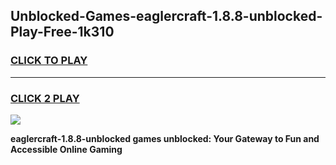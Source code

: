
## Unblocked-Games-eaglercraft-1.8.8-unblocked-Play-Free-1k310
<h3>
<a href="https://premium76.site?title=eaglercraft-1.8.8-unblocked&ref=10A">CLICK TO PLAY</a></h3>
<hr>

<h3>
<a href="https://premium76.site?title=eaglercraft-1.8.8-unblocked&ref=10A">CLICK 2 PLAY</a>
  
</h3>

<a href="https://premium76.site?title=eaglercraft-1.8.8-unblocked&ref=10A"><img src="https://clearcache.store/games.png"></a>


**eaglercraft-1.8.8-unblocked games unblocked: Your Gateway to Fun and Accessible Online Gaming**
